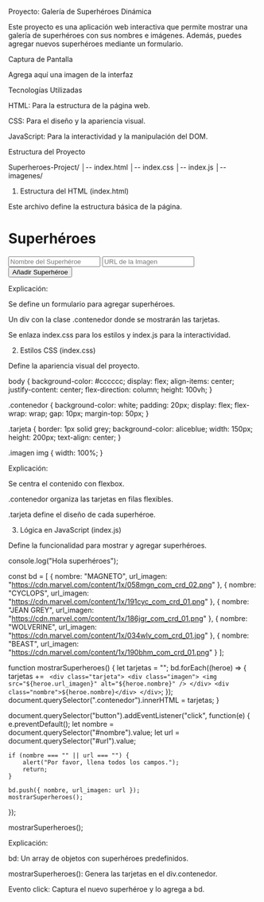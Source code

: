 Proyecto: Galería de Superhéroes Dinámica

Este proyecto es una aplicación web interactiva que permite mostrar una galería de superhéroes con sus nombres e imágenes. Además, puedes agregar nuevos superhéroes mediante un formulario.

Captura de Pantalla

Agrega aquí una imagen de la interfaz

Tecnologías Utilizadas

HTML: Para la estructura de la página web.

CSS: Para el diseño y la apariencia visual.

JavaScript: Para la interactividad y la manipulación del DOM.

Estructura del Proyecto

Superheroes-Project/
│-- index.html
│-- index.css
│-- index.js
│-- imagenes/

1. Estructura del HTML (index.html)

Este archivo define la estructura básica de la página.

<!DOCTYPE html>
<html lang="es">
<head>
    <meta charset="UTF-8">
    <meta name="viewport" content="width=device-width, initial-scale=1.0">
    <title>Galería de Superhéroes</title>
    <link rel="stylesheet" href="index.css">
</head>
<body>
    <h1>Superhéroes</h1>
    <div class="formulario">
        <form>
            <input id="nombre" type="text" placeholder="Nombre del Superhéroe"/>
            <input id="url" type="text" placeholder="URL de la Imagen"/>
            <button>Añadir Superhéroe</button>
        </form>
    </div>
    <div class="contenedor"></div>
    <script src="index.js"></script>
</body>
</html>

Explicación:

Se define un formulario para agregar superhéroes.

Un div con la clase .contenedor donde se mostrarán las tarjetas.

Se enlaza index.css para los estilos y index.js para la interactividad.

2. Estilos CSS (index.css)

Define la apariencia visual del proyecto.

body {
    background-color: #cccccc;
    display: flex;
    align-items: center;
    justify-content: center;
    flex-direction: column;
    height: 100vh;
}

.contenedor {
    background-color: white;
    padding: 20px;
    display: flex;
    flex-wrap: wrap;
    gap: 10px;
    margin-top: 50px;
}

.tarjeta {
    border: 1px solid grey;
    background-color: aliceblue;
    width: 150px;
    height: 200px;
    text-align: center;
}

.imagen img {
    width: 100%;
}

Explicación:

Se centra el contenido con flexbox.

.contenedor organiza las tarjetas en filas flexibles.

.tarjeta define el diseño de cada superhéroe.

3. Lógica en JavaScript (index.js)

Define la funcionalidad para mostrar y agregar superhéroes.

console.log("Hola superhéroes");

const bd = [
    { nombre: "MAGNETO", url_imagen: "https://cdn.marvel.com/content/1x/058mgn_com_crd_02.png" },
    { nombre: "CYCLOPS", url_imagen: "https://cdn.marvel.com/content/1x/191cyc_com_crd_01.png" },
    { nombre: "JEAN GREY", url_imagen: "https://cdn.marvel.com/content/1x/186jgr_com_crd_01.png" },
    { nombre: "WOLVERINE", url_imagen: "https://cdn.marvel.com/content/1x/034wlv_com_crd_01.jpg" },
    { nombre: "BEAST", url_imagen: "https://cdn.marvel.com/content/1x/190bhm_com_crd_01.png" }
];

function mostrarSuperheroes() {
    let tarjetas = "";
    bd.forEach((heroe) => {
        tarjetas += `
        <div class="tarjeta">
            <div class="imagen">
                <img src="${heroe.url_imagen}" alt="${heroe.nombre}" />
            </div>
            <div class="nombre">${heroe.nombre}</div>
        </div>`;
    });
    document.querySelector(".contenedor").innerHTML = tarjetas;
}

document.querySelector("button").addEventListener("click", function(e) {
    e.preventDefault();
    let nombre = document.querySelector("#nombre").value;
    let url = document.querySelector("#url").value;

    if (nombre === "" || url === "") {
        alert("Por favor, llena todos los campos.");
        return;
    }

    bd.push({ nombre, url_imagen: url });
    mostrarSuperheroes();
});

mostrarSuperheroes();

Explicación:

bd: Un array de objetos con superhéroes predefinidos.

mostrarSuperheroes(): Genera las tarjetas en el div.contenedor.

Evento click: Captura el nuevo superhéroe y lo agrega a bd.
